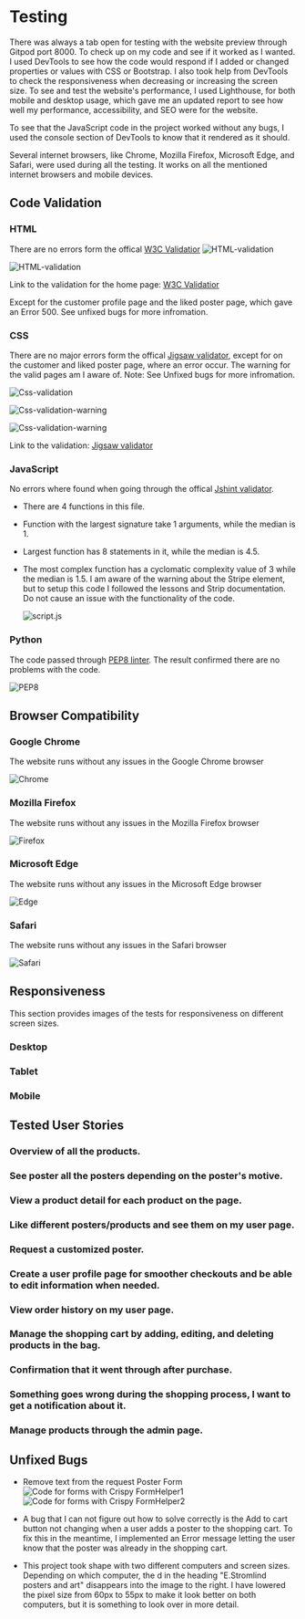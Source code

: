 # Testing
There was always a tab open for testing with the website preview through Gitpod port 8000. To check up on my code and see if it worked as I wanted. I used DevTools to see how the code would respond if I added or changed properties or values with CSS or Bootstrap. I also took help from DevTools to check the responsiveness when decreasing or increasing the screen size. To see and test the website's performance, I used Lighthouse, for both mobile and desktop usage, which gave me an updated report to see how well my performance, accessibility, and SEO were for the website.

To see that the JavaScript code in the project worked without any bugs, I used the console section of DevTools to know that it rendered as it should.

Several internet browsers, like Chrome, Mozilla Firefox, Microsoft Edge, and Safari, were used during all the testing. It works on all the mentioned internet browsers and mobile devices.
## Code Validation

### HTML
There are no errors form the offical [W3C Validatior](https://validator.w3.org/)
   ![HTML-validation](documentation/testing/html1.png)

   ![HTML-validation](documentation/testing/html8.png)
    
  Link to the validation for the home page: [W3C Validatior](https://validator.w3.org/nu/?doc=https%3A%2F%2Fes-art.herokuapp.com%2F)

Except for the customer profile page and the liked poster page, which gave an Error 500. See unfixed bugs for more infromation. 

### CSS
There are no major errors form the offical [Jigsaw validator](https://jigsaw.w3.org/css-validator/), except for on the customer and liked poster page, where an error occur. The warning for the valid pages am I aware of.
Note: See Unfixed bugs for more infromation.

  ![Css-validation](documentation/testing/css1.png)

  ![Css-validation-warning](documentation/testing/css-warning.png)

  ![Css-validation-warning](documentation/testing/css-error.png)
    
  Link to the validation: [Jigsaw validator](http://jigsaw.w3.org/css-validator/validator?lang=en&profile=css3svg&uri=https%3A%2F%2Fes-art.herokuapp.com%2F&usermedium=all&vextwarning=&warning=1)

### JavaScript
No errors where found when going through the offical [Jshint validator](https://jshint.com/).
* There are 4 functions in this file.
* Function with the largest signature take 1 arguments, while the median is 1.
* Largest function has 8 statements in it, while the median is 4.5.
* The most complex function has a cyclomatic complexity value of 3 while the median is 1.5.
I am aware of the warning about the Stripe element, but to setup this code I followed the lessons and Strip documentation. Do not cause an issue with the functionality of the code. 

    ![script.js](documentation/testing/jshint.png)

### Python
The code passed through [PEP8 linter](http://pep8online.com/). The result confirmed there are no problems with the code.

![PEP8](documentation/testing/pep8forms.png)

## Browser Compatibility
### Google Chrome
The website runs without any issues in the Google Chrome browser

  ![Chrome](documentation/testing/chrome.png)

### Mozilla Firefox
The website runs without any issues in the Mozilla Firefox browser

  ![Firefox](documentation/testing/firefox.png)

### Microsoft Edge
The website runs without any issues in the Microsoft Edge browser

  ![Edge](documentation/testing/edge.png)

### Safari
The website runs without any issues in the Safari browser

  ![Safari](documentation/testing/safari.png)

## Responsiveness
This section provides images of the tests for responsiveness on different screen sizes.

### Desktop
### Tablet 
### Mobile 

## Tested User Stories
### Overview of all the products.
### See poster all the posters depending on the poster's motive.
### View a product detail for each product on the page. 
### Like different posters/products and see them on my user page.
### Request a customized poster.
### Create a user profile page for smoother checkouts and be able to edit information when needed.
### View order history on my user page.
### Manage the shopping cart by adding, editing, and deleting products in the bag.
### Confirmation that it went through after purchase.
### Something goes wrong during the shopping process, I want to get a notification about it.
### Manage products through the admin page.

## Unfixed Bugs
* Remove text from the request Poster Form 
![Code for forms with Crispy FormHelper1](documentation/testing/crispyformhelper1.png)
![Code for forms with Crispy FormHelper2](documentation/testing/crispyformhelper2.png)

* A bug that I can not figure out how to solve correctly is the Add to cart button not changing when a user adds a poster to the shopping cart. To fix this in the meantime, I implemented an Error message letting the user know that the poster was already in the shopping cart.

* This project took shape with two different computers and screen sizes. Depending on which computer, the d in the heading "E.Stromlind posters and art" disappears into the image to the right. I have lowered the pixel size from 60px to 55px to make it look better on both computers, but it is something to look over in more detail.